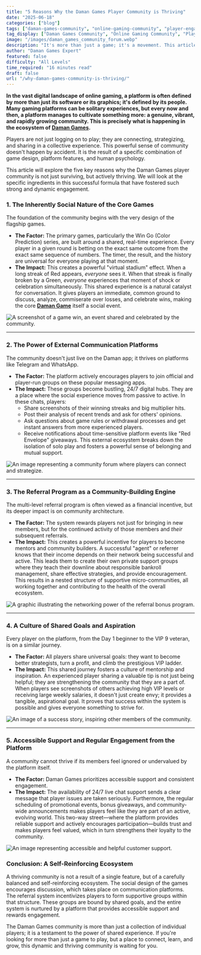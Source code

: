 ```yaml
---
title: "5 Reasons Why the Daman Games Player Community is Thriving"
date: "2025-06-18"
categories: ["blog"]
tags: ["daman-games-community", "online-gaming-community", "player-engagement", "referral-program", "gaming-culture"]
tag_display: ["Daman Games Community", "Online Gaming Community", "Player Engagement", "Referral Program", "Gaming Culture"]
image: "/images/daman_games_community_forum.webp"
description: "It's more than just a game; it's a movement. This article explores the 5 key factors behind the explosive growth and vibrant engagement of the Daman Games player community."
author: "Daman Games Expert"
featured: false
difficulty: "All Levels"
time_required: "16 minutes read"
draft: false
url: "/why-daman-games-community-is-thriving/"
---
```


**In the vast digital landscape of online gaming, a platform is often defined by more than just its software or its graphics; it's defined by its people. Many gaming platforms can be solitary experiences, but every now and then, a platform manages to cultivate something more: a genuine, vibrant, and rapidly growing community. This is precisely what is happening in the ecosystem of [Daman Games](https://daman-game.world "Daman Games").**

Players are not just logging on to play; they are connecting, strategizing, and sharing in a collective experience. This powerful sense of community doesn't happen by accident. It is the result of a specific combination of game design, platform features, and human psychology.

This article will explore the five key reasons why the Daman Games player community is not just surviving, but actively thriving. We will look at the specific ingredients in this successful formula that have fostered such strong and dynamic engagement.

### **1. The Inherently Social Nature of the Core Games**

The foundation of the community begins with the very design of the flagship games.

* **The Factor:** The primary games, particularly the Win Go (Color Prediction) series, are built around a shared, real-time experience. Every player in a given round is betting on the exact same outcome from the exact same sequence of numbers. The timer, the result, and the history are universal for everyone playing at that moment.
* **The Impact:** This creates a powerful "virtual stadium" effect. When a long streak of Red appears, *everyone* sees it. When that streak is finally broken by a Green, *everyone* experiences that moment of shock or celebration simultaneously. This shared experience is a natural catalyst for conversation. It gives players an immediate, common ground to discuss, analyze, commiserate over losses, and celebrate wins, making the core **[Daman Game](https://daman-game.world "Daman Game")** itself a social event.

![A screenshot of a game win, an event shared and celebrated by the community.](/images/daman_games_win_screenshot.webp)

---

### **2. The Power of External Communication Platforms**

The community doesn't just live on the Daman app; it thrives on platforms like Telegram and WhatsApp.

* **The Factor:** The platform actively encourages players to join official and player-run groups on these popular messaging apps.
* **The Impact:** These groups become bustling, 24/7 digital hubs. They are a place where the social experience moves from passive to active. In these chats, players:
    * Share screenshots of their winning streaks and big multiplier hits.
    * Post their analysis of recent trends and ask for others' opinions.
    * Ask questions about game rules or withdrawal processes and get instant answers from more experienced players.
    * Receive notifications about time-sensitive platform events like "Red Envelope" giveaways.
This external ecosystem breaks down the isolation of solo play and fosters a powerful sense of belonging and mutual support.

![An image representing a community forum where players can connect and strategize.](/images/daman_games_community_forum.webp)

---

### **3. The Referral Program as a Community-Building Engine**

The multi-level referral program is often viewed as a financial incentive, but its deeper impact is on community architecture.

* **The Factor:** The system rewards players not just for bringing in new members, but for the continued activity of those members and *their* subsequent referrals.
* **The Impact:** This creates a powerful incentive for players to become mentors and community builders. A successful "agent" or referrer knows that their income depends on their network being successful and active. This leads them to create their own private support groups where they teach their downline about responsible bankroll management, share effective strategies, and provide encouragement. This results in a nested structure of supportive micro-communities, all working together and contributing to the health of the overall ecosystem.

![A graphic illustrating the networking power of the referral bonus program.](/images/daman_games_referral_bonus.webp)

---

### **4. A Culture of Shared Goals and Aspiration**

Every player on the platform, from the Day 1 beginner to the VIP 9 veteran, is on a similar journey.

* **The Factor:** All players share universal goals: they want to become better strategists, turn a profit, and climb the prestigious VIP ladder.
* **The Impact:** This shared journey fosters a culture of mentorship and inspiration. An experienced player sharing a valuable tip is not just being helpful; they are strengthening the community that they are a part of. When players see screenshots of others achieving high VIP levels or receiving large weekly salaries, it doesn't just create envy; it provides a tangible, aspirational goal. It proves that success within the system is possible and gives everyone something to strive for.

![An image of a success story, inspiring other members of the community.](/images/daman_games_success_stories.webp)

---

### **5. Accessible Support and Regular Engagement from the Platform**

A community cannot thrive if its members feel ignored or undervalued by the platform itself.

* **The Factor:** Daman Games prioritizes accessible support and consistent engagement.
* **The Impact:** The availability of 24/7 live chat support sends a clear message that player issues are taken seriously. Furthermore, the regular scheduling of promotional events, bonus giveaways, and community-wide announcements makes players feel like they are part of an active, evolving world. This two-way street—where the platform provides reliable support and actively encourages participation—builds trust and makes players feel valued, which in turn strengthens their loyalty to the community.

![An image representing accessible and helpful customer support.](/images/daman_games_customer_support.webp)

### **Conclusion: A Self-Reinforcing Ecosystem**

A thriving community is not a result of a single feature, but of a carefully balanced and self-reinforcing ecosystem. The social design of the games encourages discussion, which takes place on communication platforms. The referral system incentivizes players to form supportive groups within that structure. These groups are bound by shared goals, and the entire system is nurtured by a platform that provides accessible support and rewards engagement.

The Daman Games community is more than just a collection of individual players; it is a testament to the power of shared experience. If you're looking for more than just a game to play, but a place to connect, learn, and grow, this dynamic and thriving community is waiting for you.